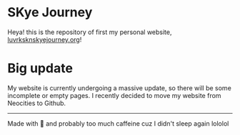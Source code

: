 # SKye Journey

Heya! this is the repository of first my personal website, <a href="luvrksknskyejourney.org">luvrksknskyejourney.org</a>!

# Big update 
My website is currently undergoing a massive update, so there will be some incomplete or empty pages. I recently decided to move my website from Neocities to Github.

---

Made with 💖 and probably too much caffeine cuz I didn't sleep again lololol
